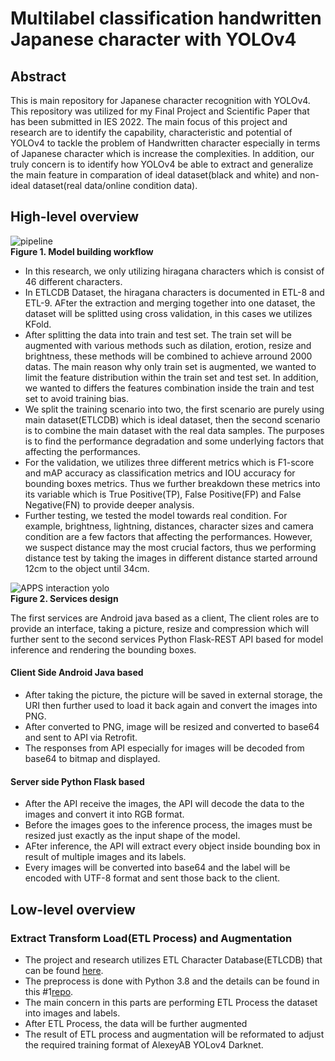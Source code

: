 # Multilabel classification handwritten Japanese character with YOLOv4
## Abstract
This is main repository for Japanese character recognition with YOLOv4.
This repository was utilized for my Final Project and Scientific Paper that has been submitted in IES 2022.
The main focus of this project and research are to identify the capability, characteristic and potential of YOLOv4 to tackle the problem of Handwritten character especially in terms of Japanese character which is increase the complexities. In addition, our truly concern is to identify how YOLOv4 be able to extract and generalize the main feature in comparation of ideal dataset(black and white) and non-ideal dataset(real data/online condition data).

## High-level overview
![pipeline](https://user-images.githubusercontent.com/54882818/186874022-7dce3ced-4cfa-4c74-93cb-002e3f52c3ef.jpg) </br> <b>Figure 1. Model building workflow</b> </br>

- In this research, we only utilizing hiragana characters which is consist of 46 different characters. 
- In ETLCDB Dataset, the hiragana characters is documented in ETL-8 and ETL-9. AFter the extraction and merging together into one dataset, the dataset will be splitted 
using cross validation, in this cases we utilizes KFold.
- After splitting the data into train and test set. The train set will be augmented with various methods such as dilation, erotion, resize and brightness, these methods will be combined to achieve arround 2000 datas. The main reason why only train set is augmented, we wanted to limit the feature distribution within the train set and test set. In addition, we wanted to differs the features combination inside the train and test set to avoid training bias.
- We split the training scenario into two, the first scenario are purely using main dataset(ETLCDB) which is ideal dataset, then the second scenario is to combine the main dataset with the real data samples. The purposes is to find the performance degradation and some underlying factors that affecting the performances.
- For the validation, we utilizes three different metrics which is F1-score and mAP accuracy as classification metrics and IOU accuracy for bounding boxes metrics. Thus we further breakdown these metrics into its variable which is True Positive(TP), False Positive(FP) and False Negative(FN) to provide deeper analysis.
- Further testing, we tested the model towards real condition. For example, brightness, lightning, distances, character sizes and camera condition are a few factors that affecting the performances. However, we suspect distance may the most crucial factors, thus we performing distance test by taking the images in different distance started arround 12cm to the object until 34cm.

![APPS interaction yolo](https://user-images.githubusercontent.com/54882818/186877786-b5c7144b-e7c6-4be7-9492-c14d3824d591.jpg) </br> <b>Figure 2. Services design</b> </br>

The first services are Android java based as a client, The client roles are to provide an interface, taking a picture, resize and compression which will further sent to the second services Python Flask-REST API based for model inference and rendering the bounding boxes.

#### Client Side Android Java based
- After taking the picture, the picture will be saved in external storage, the URI then further used to load it back again and convert the images into PNG.
- After converted to PNG, image will be resized and converted to base64 and sent to API via Retrofit.
- The responses from API especially for images will be decoded from base64 to bitmap and displayed.

#### Server side Python Flask based
- After the API receive the images, the API will decode the data to the images and convert it into RGB format.
- Before the images goes to the inference process, the images must be resized just exactly as the input shape of the model.
- AFter inference, the API will extract every object inside bounding box in result of multiple images and its labels.
- Every images will be converted into base64 and the label will be encoded with UTF-8 format and sent those back to the client.

## Low-level overview
### Extract Transform Load(ETL Process) and Augmentation
- The project and research utilizes ETL Character Database(ETLCDB) that can be found [here](http://etlcdb.db.aist.go.jp/). 
- The preprocess is done with Python 3.8 and the details can be found in this #1[repo](https://github.com/Sekigahara/ETL-extractor-YOLOv4).
- The main concern in this parts are performing ETL Process the dataset into images and labels.
- After ETL Process, the data will be further augmented
- The result of ETL process and augmentation will be reformated to adjust the required training format of AlexeyAB YOLov4 Darknet.
### 
